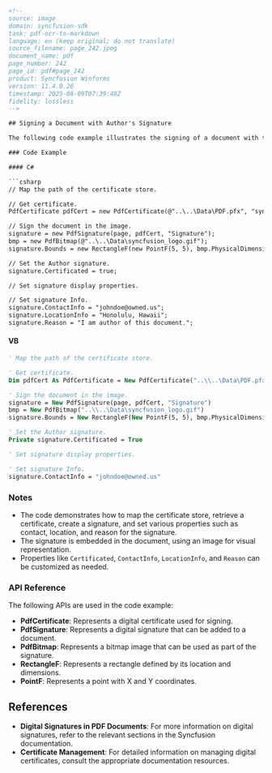 ```html
<!-- 
source: image
domain: syncfusion-sdk
task: pdf-ocr-to-markdown
language: en (keep original; do not translate)
source_filename: page_242.jpeg
document_name: pdf
page_number: 242
page_id: pdf#page_242
product: Syncfusion Winforms
version: 11.4.0.26
timestamp: 2025-08-09T07:39:48Z
fidelity: lossless
-->

## Signing a Document with Author's Signature

The following code example illustrates the signing of a document with the author's signature.

### Code Example

#### C#

```csharp
// Map the path of the certificate store.

// Get certificate.
PdfCertificate pdfCert = new PdfCertificate(@"..\..\Data\PDF.pfx", "syncfusion");

// Sign the document in the image.
signature = new PdfSignature(page, pdfCert, "Signature");
bmp = new PdfBitmap(@"..\..\Data\syncfusion_logo.gif");
signature.Bounds = new RectangleF(new PointF(5, 5), bmp.PhysicalDimension);

// Set the Author signature.
signature.Certificated = true;

// Set signature display properties.

// Set signature Info.
signature.ContactInfo = "johndoe@owned.us";
signature.LocationInfo = "Honolulu, Hawaii";
signature.Reason = "I am author of this document.";
```

#### VB

```vb
' Map the path of the certificate store.

' Get certificate.
Dim pdfCert As PdfCertificate = New PdfCertificate("..\\..\Data\PDF.pfx", "syncfusion")

' Sign the document in the image.
signature = New PdfSignature(page, pdfCert, "Signature")
bmp = New PdfBitmap("..\\..\Data\syncfusion_logo.gif")
signature.Bounds = New RectangleF(New PointF(5, 5), bmp.PhysicalDimension)

' Set the Author signature.
Private signature.Certificated = True

' Set signature display properties.

' Set signature Info.
signature.ContactInfo = "johndoe@owned.us"
```

### Notes
- The code demonstrates how to map the certificate store, retrieve a certificate, create a signature, and set various properties such as contact, location, and reason for the signature.
- The signature is embedded in the document, using an image for visual representation.
- Properties like `Certificated`, `ContactInfo`, `LocationInfo`, and `Reason` can be customized as needed.

### API Reference

The following APIs are used in the code example:

- **PdfCertificate**: Represents a digital certificate used for signing.
- **PdfSignature**: Represents a digital signature that can be added to a document.
- **PdfBitmap**: Represents a bitmap image that can be used as part of the signature.
- **RectangleF**: Represents a rectangle defined by its location and dimensions.
- **PointF**: Represents a point with X and Y coordinates.

## References

- **Digital Signatures in PDF Documents**: For more information on digital signatures, refer to the relevant sections in the Syncfusion documentation.
- **Certificate Management**: For detailed information on managing digital certificates, consult the appropriate documentation resources.

<!-- tags: [Syncfusion, Winforms, PDF, Digital Signature, Certificate, AuthorSignature] keywords: [PdfCertificate, PdfSignature, PdfBitmap, RectangleF, PointF, Digital Signature, Author Signature, Certificate Management, Syncfusion Winforms] -->
```
